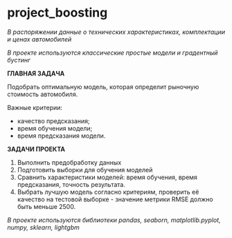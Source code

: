 # project_boosting

*В распоряжении данные о технических характеристиках, комплектации и ценах автомобилей* 

*В проекте используются классические простые модели и градентный бустинг*

**ГЛАВНАЯ ЗАДАЧА**

Подобрать оптимальную модель, которая определит рыночную стоимость автомобиля.

Важные критерии:

 - качество предсказания;
 - время обучения модели;
 - время предсказания модели.
 
 
**ЗАДАЧИ ПРОЕКТА**

1. Выполнить предобработку данных
2. Подготовить выборки для обучения моделей
3. Сравнить характеристики моделей: время обучения, время предсказания, точность результата. 
4. Выбрать лучшую модель согласно критериям, проверить её качество на тестовой выборке - значение метрики RMSE должно быть меньше 2500.


_В проекте используются библиотеки pandas, seaborn, matplotlib.pyplot, numpy, sklearn, lightgbm_
